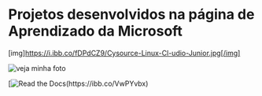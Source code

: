 # Projetos desenvolvidos na página de Aprendizado da Microsoft
[img]https://i.ibb.co/fDPdCZ9/Cysource-Linux-Cl-udio-Junior.jpg[/img]

![veja minha foto](img]https://i.ibb.co/fDPdCZ9/Cysource-Linux-Cl-udio-Junior.jpg[/img])

[![Read the Docs]([img]https://i.ibb.co/fDPdCZ9/Cysource-Linux-Cl-udio-Junior.jpg](https://i.ibb.co/fDPdCZ9/Cysource-Linux-Cl-udio-Junior.jpg)[/img])(https://ibb.co/VwPYvbx)
